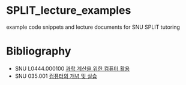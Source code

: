 # SPLIT_lecture_examples
example code snippets and  lecture documents for SNU SPLIT tutoring



# Bibliography

- SNU L0444.000100 [과학 계산을 위한 컴퓨터 활용](http://sugang.snu.ac.kr/sugang/cc/cc101.action?openSchyy=2019&openShtmFg=U000200001&openDetaShtmFg=U000300001&sbjtCd=L0444.000100&ltNo=001&sugangFlag=P)
- SNU 035.001 [컴퓨터의 개념 및 실습](sugang.snu.ac.kr/sugang/cc/cc101.action?openSchyy=2019&openShtmFg=U000200001&openDetaShtmFg=U000300001&sbjtCd=035.001&ltNo=026&sugangFlag=P)